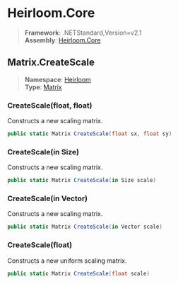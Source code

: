 # Heirloom.Core

> **Framework**: .NETStandard,Version=v2.1  
> **Assembly**: [Heirloom.Core][0]  

## Matrix.CreateScale

> **Namespace**: [Heirloom][0]  
> **Type**: [Matrix][1]  

### CreateScale(float, float)

Constructs a new scaling matrix.

```cs
public static Matrix CreateScale(float sx, float sy)
```

### CreateScale(in Size)

Constructs a new scaling matrix.

```cs
public static Matrix CreateScale(in Size scale)
```

### CreateScale(in Vector)

Constructs a new scaling matrix.

```cs
public static Matrix CreateScale(in Vector scale)
```

### CreateScale(float)

Constructs a new uniform scaling matrix.

```cs
public static Matrix CreateScale(float scale)
```

[0]: ../Heirloom.Core.md
[1]: Heirloom.Matrix.md
